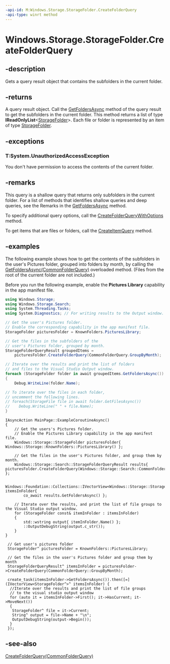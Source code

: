 ```yaml
---
-api-id: M:Windows.Storage.StorageFolder.CreateFolderQuery
-api-type: winrt method
---
```


<!-- Method syntax
public Windows.Storage.Search.StorageFolderQueryResult CreateFolderQuery()
-->

# Windows.Storage.StorageFolder.CreateFolderQuery

## -description
Gets a query result object that contains the subfolders in the current folder.

## -returns
A query result object. Call the [GetFoldersAsync](../windows.storage.search/storagefolderqueryresult_getfoldersasync_1487375516.md) method of the query result to get the subfolders in the current folder. This method returns a list of type **IReadOnlyList**&lt;[StorageFolder](storagefolder.md)&gt;. Each file or folder is represented by an item of type [StorageFolder](storagefolder.md).

## -exceptions
### T:System.UnauthorizedAccessException

You don't have permission to access the contents of the current folder.

## -remarks
This query is a shallow query that returns only subfolders in the current folder. For a list of methods that identifies shallow queries and deep queries, see the Remarks in the [GetFoldersAsync](storagefolder_getfoldersasync_592765033.md) method.

To specify additional query options, call the [CreateFolderQueryWithOptions](storagefolder_createfolderquerywithoptions_573382953.md) method.

To get items that are files or folders, call the [CreateItemQuery](storagefolder_createitemquery_543424716.md) method.

## -examples
The following example shows how to get the contents of the subfolders in the user's Pictures folder, grouped into folders by month, by calling the [GetFoldersAsync(CommonFolderQuery)](storagefolder_getfoldersasync_595997124.md) overloaded method. (Files from the root of the current folder are not included.)

Before you run the following example, enable the **Pictures Library** capability in the app manifest file.

```csharp
using Windows.Storage;
using Windows.Storage.Search;
using System.Threading.Tasks;
using System.Diagnostics; // For writing results to the Output window.

// Get the user's Pictures folder.
// Enable the corresponding capability in the app manifest file.
StorageFolder picturesFolder = KnownFolders.PicturesLibrary;

// Get the files in the subfolders of the
// user's Pictures folder, grouped by month.
StorageFolderQueryResult groupedItems =
    picturesFolder.CreateFolderQuery(CommonFolderQuery.GroupByMonth);

// Iterate over the results and print the list of folders
// and files to the Visual Studio Output window.
foreach (StorageFolder folder in await groupedItems.GetFoldersAsync())
{
    Debug.WriteLine(folder.Name);

// To iterate over the files in each folder,
// uncomment the following lines.
// foreach(StorageFile file in await folder.GetFilesAsync())
//    Debug.WriteLine(" " + file.Name);
}
```

```cppwinrt
IAsyncAction MainPage::ExampleCoroutineAsync()
{
    // Get the users's Pictures folder.
    // Enable the Pictures Library capability in the app manifest file.
    Windows::Storage::StorageFolder picturesFolder{ Windows::Storage::KnownFolders::PicturesLibrary() };

    // Get the files in the user's Pictures folder, and group them by month.
    Windows::Storage::Search::StorageFolderQueryResult results{ picturesFolder.CreateFolderQuery(Windows::Storage::Search::CommonFolderQuery::GroupByMonth) };

    Windows::Foundation::Collections::IVectorView<Windows::Storage::StorageFolder> itemsInFolder{
        co_await results.GetFoldersAsync() };

    // Iterate over the results, and print the list of file groups to the Visual Studio output window.
    for (StorageFolder const& itemInFolder : itemsInFolder)
    {
        std::wstring output{ itemInFolder.Name() };
        ::OutputDebugString(output.c_str());
    }
}
```

```cppcx
 // Get user's pictures folder
 StorageFolder^ picturesFolder = KnownFolders::PicturesLibrary;

 // Get the files in the user's Pictures folder and group them by month
 StorageFolderQueryResult^ itemsInFolder = picturesFolder->CreateFolderQuery(CommonFolderQuery::GroupByMonth);

 create_task(itemsInFolder->GetFoldersAsync()).then([=](IVectorView<StorageFolder^>^ itemsInFolder) {
  //Iterate over the results and print the list of file groups
  // to the visual studio output window
  for (auto it = itemsInFolder->First(); it->HasCurrent; it->MoveNext())
  {
   StorageFolder^ file = it->Current;
   String^ output = file->Name + "\n";
   OutputDebugString(output->Begin());
  }
 });
```

## -see-also
[CreateFolderQuery(CommonFolderQuery)](storagefolder_createfolderquery_330767063.md)